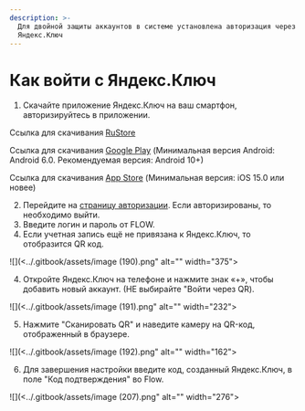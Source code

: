 ```yaml
---
description: >-
  Для двойной защиты аккаунтов в системе установлена авторизация через
  Яндекс.Ключ
---
```


# Как войти с Яндекс.Ключ

1. Скачайте приложение Яндекс.Ключ на ваш смартфон, авторизируйтесь в приложении.

Ссылка для скачивания [RuStore](https://www.rustore.ru/catalog/app/ru.yandex.key)&#x20;

Ссылка для скачивания [Google Play](https://play.google.com/store/apps/details?id=ru.yandex.key) (Минимальная версия Android: Android 6.0. Рекомендуемая версия: Android 10+)

Ссылка для скачивания [App Store](https://apps.apple.com/ru/app/%D1%8F%D0%BD%D0%B4%D0%B5%D0%BA%D1%81-%D0%BA%D0%BB%D1%8E%D1%87-%D0%B2%D0%B0%D1%88%D0%B8-%D0%BF%D0%B0%D1%80%D0%BE%D0%BB%D0%B8/id957324816) (Минимальная версия: iOS 15.0 или новее)

2. Перейдите на [страницу авторизации](https://2025.flow.tgu-dpo.ru/Account/Login1FA). Если авторизированы, то необходимо выйти.
3. Введите логин и пароль от FLOW.
4. Если учетная запись ещё не привязана к Яндекс.Ключ, то отобразится QR код.

![](<../.gitbook/assets/image (190).png" alt="" width="375"><figcaption></figcaption></figure>

4. Откройте Яндекс.Ключ на телефоне и нажмите знак «+», чтобы добавить новый аккаунт. (НЕ выбирайте "Войти через QR).

![](<../.gitbook/assets/image (191).png" alt="" width="232"><figcaption></figcaption></figure>

5. Нажмите "Сканировать QR" и наведите камеру на QR-код, отображенный в браузере.

![](<../.gitbook/assets/image (192).png" alt="" width="162"><figcaption></figcaption></figure>

6. Для завершения настройки введите код, созданный Яндекс.Ключ, в поле "Код подтверждения" во Flow.

![](<../.gitbook/assets/image (207).png" alt="" width="276"><figcaption></figcaption></figure>
